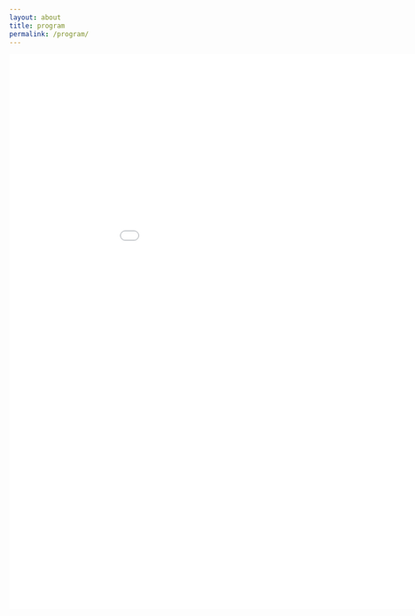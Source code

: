 ```yaml
---
layout: about
title: program
permalink: /program/
---
```

 <embed src="/assets/program2023.pdf" width="1000" height="1000" type="application/pdf" />

<!-- <object data="/assets/program.pdf"  type="application/pdf" width="900" height="900">
</object> -->

<!--
![Program 1](/assets/images/program-1.png "program-1")
![Program 2](/assets/images/program-2.png "program-2")
![Program 3](/assets/images/program-3.png "program-3")
![Program 4](/assets/images/program-4.png "program-4")
![Program 5](/assets/images/program-5.png "program-5")
![Program 6](/assets/images/program-6.png "program-6")
![Program 7](/assets/images/program-7.png "program-7")
-->
